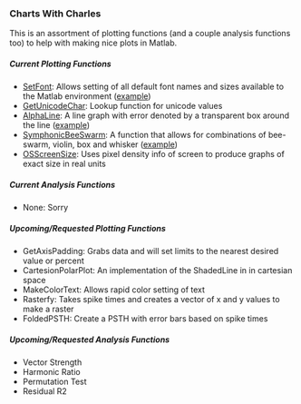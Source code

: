 ### Charts With Charles
This is an assortment of plotting functions (and a couple analysis functions too) to help with making nice plots in Matlab.

##### Current Plotting Functions
* [SetFont](Plotting/SetFont.m): Allows setting of all default font names and sizes available to the Matlab environment ([example](Plotting/html/PlottingExamples_01.png))
* [GetUnicodeChar](Plotting/GetUnicodeChar.m): Lookup function for unicode values
* [AlphaLine](Plotting/AlphaLine.m): A line graph with error denoted by a transparent box around the line ([example](Plotting/html/PlottingExamples_02.png))
* [SymphonicBeeSwarm](Plotting/SymphonicBeeSwarm.m): A function that allows for combinations of bee-swarm, violin, box and whisker ([example](Plotting/html/PlottingExamples_03.png))
* [OSScreenSize](Plotting/OSScreenSize.m): Uses pixel density info of screen to produce graphs of exact size in real units

##### Current Analysis Functions
* None: Sorry

##### Upcoming/Requested Plotting Functions
* GetAxisPadding: Grabs data and will set limits to the nearest desired value or percent
* CartesionPolarPlot: An implementation of the ShadedLine in in cartesian space
* MakeColorText: Allows rapid color setting of text
* Rasterfy: Takes spike times and creates a vector of x and y values to make a raster
* FoldedPSTH: Create a PSTH with error bars based on spike times

##### Upcoming/Requested Analysis Functions
* Vector Strength
* Harmonic Ratio
* Permutation Test
* Residual R2
